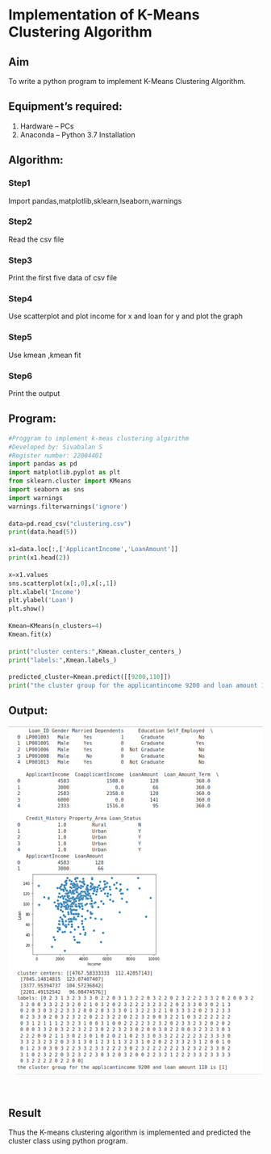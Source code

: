 # Implementation of K-Means Clustering Algorithm
## Aim
To write a python program to implement K-Means Clustering Algorithm.
## Equipment’s required:
1.	Hardware – PCs
2.	Anaconda – Python 3.7 Installation

## Algorithm:

### Step1
Import pandas,matplotlib,sklearn,lseaborn,warnings
### Step2
Read the csv file
### Step3
Print the first five data of csv file
### Step4
Use scatterplot and plot income for x and loan for y and plot the graph
### Step5
Use kmean ,kmean fit
### Step6
Print the output

## Program:
```python
#Proggram to implement k-meas clustering algorithm
#Developed by: Sivabalan S
#Register number: 22004401
import pandas as pd
import matplotlib.pyplot as plt
from sklearn.cluster import KMeans
import seaborn as sns
import warnings
warnings.filterwarnings('ignore')

data=pd.read_csv("clustering.csv")
print(data.head(5))

x1=data.loc[:,['ApplicantIncome','LoanAmount']]
print(x1.head(2))

x=x1.values
sns.scatterplot(x[:,0],x[:,1])
plt.xlabel('Income')
plt.ylabel('Loan')
plt.show()

Kmean=KMeans(n_clusters=4)
Kmean.fit(x)

print("cluster centers:",Kmean.cluster_centers_)
print("labels:",Kmean.labels_)

predicted_cluster=Kmean.predict([[9200,110]])
print("the cluster group for the applicantincome 9200 and loan amount 110 is",predicted_cluster)

```
## Output:

![output](/koutput1.png)

<br>

## Result
Thus the K-means clustering algorithm is implemented and predicted the cluster class using python program.
